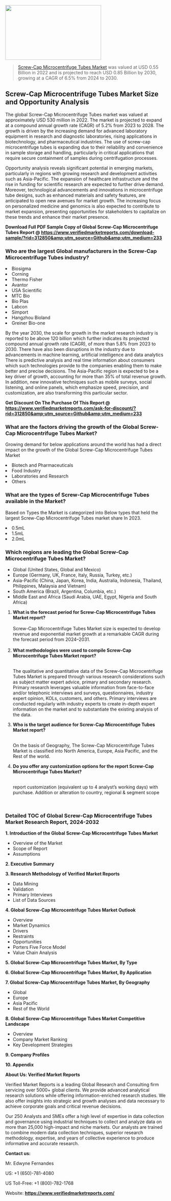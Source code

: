 
<img src="https://ffe5etoiles.com/wp-content/uploads/2024/12/MST1-300x171.png" alt="" width="300" height="171" class="alignnone size-medium wp-image-20088" /><blockquote><p><p><a href="https://www.verifiedmarketreports.com/download-sample/?rid=312850&utm_source=Github&utm_medium=233" target="_blank">Screw-Cap Microcentrifuge Tubes Market</a> was valued at USD 0.55 Billion in 2022 and is projected to reach USD 0.85 Billion by 2030, growing at a CAGR of 6.5% from 2024 to 2030.</p></blockquote><p><h2>Screw-Cap Microcentrifuge Tubes Market Size and Opportunity Analysis</h2><p>The global Screw-Cap Microcentrifuge Tubes market was valued at approximately USD 530 million in 2022. The market is projected to expand at a compound annual growth rate (CAGR) of 5.2% from 2023 to 2028. The growth is driven by the increasing demand for advanced laboratory equipment in research and diagnostic laboratories, rising applications in biotechnology, and pharmaceutical industries. The use of screw-cap microcentrifuge tubes is expanding due to their reliability and convenience in sample storage and handling, particularly in critical applications that require secure containment of samples during centrifugation processes.</p><p>Opportunity analysis reveals significant potential in emerging markets, particularly in regions with growing research and development activities such as Asia-Pacific. The expansion of healthcare infrastructure and the rise in funding for scientific research are expected to further drive demand. Moreover, technological advancements and innovations in microcentrifuge tube designs, such as enhanced materials and safety features, are anticipated to open new avenues for market growth. The increasing focus on personalized medicine and genomics is also expected to contribute to market expansion, presenting opportunities for stakeholders to capitalize on these trends and enhance their market presence.</p></p><p class=""><strong>Download Full PDF Sample Copy of Global Screw-Cap Microcentrifuge Tubes Report @ <a href="https://www.verifiedmarketreports.com/download-sample/?rid=312850&amp;utm_source=Github&amp;utm_medium=233" target="_blank">https://www.verifiedmarketreports.com/download-sample/?rid=312850&amp;utm_source=Github&amp;utm_medium=233</a></strong></p><h3 id="" class="">Who are the largest Global manufacturers in the Screw-Cap Microcentrifuge Tubes industry?</h3><p><li>Biosigma</li><li> Corning</li><li> Thermo Fisher</li><li> Avantor</li><li> USA Scientific</li><li> MTC Bio</li><li> Bio Plas</li><li> Labcon</li><li> Simport</li><li> Hangzhou Bioland</li><li> Greiner Bio-one</li></p><div class=""><div class="" dir="" data-message-author-role="" data-message-id="" data-message-model-slug=""><div class=""><div class=""><div class=""><div class="" dir="" data-message-author-role="" data-message-id="" data-message-model-slug=""><div class=""><div class=""><p>By the year 2030, the scale for growth in the market research industry is reported to be above 120 billion which further indicates its projected compound annual growth rate (CAGR), of more than 5.8% from 2023 to 2030. There have also been disruptions in the industry due to advancements in machine learning, artificial intelligence and data analytics There is predictive analysis and real time information about consumers which such technologies provide to the companies enabling them to make better and precise decisions. The Asia-Pacific region is expected to be a key driver of growth, accounting for more than 35% of total revenue growth. In addition, new innovative techniques such as mobile surveys, social listening, and online panels, which emphasize speed, precision, and customization, are also transforming this particular sector.</p><p><strong>Get Discount On The Purchase Of This Report @&nbsp; <a href="https://www.verifiedmarketreports.com/ask-for-discount/?rid=312850&amp;utm_source=Github&amp;utm_medium=233" target="_blank">https://www.verifiedmarketreports.com/ask-for-discount/?rid=312850&amp;utm_source=Github&amp;utm_medium=233</a></strong></p></div></div></div></div></div></div></div></div><h3 id="" class="">What are the factors driving the growth of the Global Screw-Cap Microcentrifuge Tubes Market?</h3><p id="" class="">Growing demand for below applications around the world has had a direct impact on the growth of the Global Screw-Cap Microcentrifuge Tubes Market</p><p id="" class=""><li>Biotech and Pharmaceuticals</li><li> Food Industry</li><li> Laboratories and Research</li><li> Others</li></p><h3 id="" class="">What are the types of Screw-Cap Microcentrifuge Tubes available in the Market?</h3><p id="" class="">Based on Types the Market is categorized into Below types that held the largest Screw-Cap Microcentrifuge Tubes market share In 2023.</p><p id="" class=""><li>0.5mL</li><li> 1.5mL</li><li> 2.0mL</li></p><h3 id="" class="">Which regions are leading the Global Screw-Cap Microcentrifuge Tubes Market?</h3><ul><li>Global (United States, Global and Mexico)</li><li>Europe (Germany, UK, France, Italy, Russia, Turkey, etc.)</li><li>Asia-Pacific (China, Japan, Korea, India, Australia, Indonesia, Thailand, Philippines, Malaysia and Vietnam)</li><li>South America (Brazil, Argentina, Columbia, etc.)</li><li>Middle East and Africa (Saudi Arabia, UAE, Egypt, Nigeria and South Africa)</li></ul><p><ol><li><strong>What is the forecast period for Screw-Cap Microcentrifuge Tubes Market report?<br /></strong><br /><span data-sheets-root="1" data-sheets-value="{&quot;1&quot;:2,&quot;2&quot;:&quot;XXXX size is expected to develop revenue and exponential market growth at a remarkable CAGR during the forecast period from 2024&ndash;2030.&quot;}" data-sheets-userformat="{&quot;2&quot;:12674,&quot;4&quot;:{&quot;1&quot;:2,&quot;2&quot;:16776960},&quot;10&quot;:2,&quot;11&quot;:0,&quot;15&quot;:&quot;Arial&quot;,&quot;16&quot;:12}">Screw-Cap Microcentrifuge Tubes Market size is expected to develop revenue and exponential market growth at a remarkable CAGR during the forecast period from 2024&ndash;2031.</span><br /><br /></li><li><strong>What methodologies were used to compile Screw-Cap Microcentrifuge Tubes Market report?<br /><br /></strong><p>The qualitative and quantitative data of the&nbsp;Screw-Cap Microcentrifuge Tubes Market is prepared through various research considerations such as subject matter expert advice, primary and secondary research. Primary research leverages valuable information from face-to-face and/or telephonic interviews and surveys, questionnaires, industry expert opinion, KOLs, customers, and others. Primary interviews are conducted regularly with industry experts to create in-depth expert information on the market and to substantiate the existing analysis of the data.&nbsp;</p></li><li><strong>Who is the target audience for Screw-Cap Microcentrifuge Tubes Market report?<br /><br /></strong><p>On the basis of Geography, The&nbsp;Screw-Cap Microcentrifuge Tubes Market is classified into North America, Europe, Asia Pacific, and the Rest of the world.</p></li><li><strong>Do you offer any customization options for the report Screw-Cap Microcentrifuge Tubes Market?<br /><br /></strong><p>report customization (equivalent up to 4 analyst&rsquo;s working days) with purchase. Addition or alteration to country, regional &amp; segment scope</p><p>&nbsp;</p></li></ol></p><h3 id="" class="">Detailed TOC of Global Screw-Cap Microcentrifuge Tubes Market Research Report, 2024-2032</h3><p id="" class=""><strong>1. Introduction of the Global Screw-Cap Microcentrifuge Tubes Market</strong></p><ul><li>Overview of the Market</li><li>Scope of Report</li><li>Assumptions</li></ul><p id="" class=""><strong>2. Executive Summary</strong></p><p id="" class=""><strong>3. Research Methodology of&nbsp;Verified Market Reports</strong></p><ul><li>Data Mining</li><li>Validation</li><li>Primary Interviews</li><li>List of Data Sources</li></ul><p id="" class=""><strong>4. Global Screw-Cap Microcentrifuge Tubes Market Outlook</strong></p><ul><li>Overview</li><li>Market Dynamics</li><li>Drivers</li><li>Restraints</li><li>Opportunities</li><li>Porters Five Force Model</li><li>Value Chain Analysis</li></ul><p id="" class=""><strong>5. Global Screw-Cap Microcentrifuge Tubes Market, By&nbsp;Type</strong></p><p id="" class=""><strong>6. Global Screw-Cap Microcentrifuge Tubes Market, By Application</strong></p><p id="" class=""><strong>7. Global Screw-Cap Microcentrifuge Tubes Market, By Geography</strong></p><ul><li>Global</li><li>Europe</li><li>Asia Pacific</li><li>Rest of the World</li></ul><p id="" class=""><strong>8. Global Screw-Cap Microcentrifuge Tubes Market Competitive Landscape</strong></p><ul><li>Overview</li><li>Company Market Ranking</li><li>Key Development Strategies</li></ul><p id="" class=""><strong>9. Company Profiles</strong></p><p id="" class=""><strong>10. Appendix</strong></p><p id="" class=""><strong>About Us: Verified Market Reports</strong></p><p id="" class="">Verified Market Reports is a leading Global Research and Consulting firm servicing over 5000+ global clients. We provide advanced analytical research solutions while offering information-enriched research studies. We also offer insights into strategic and growth analyses and data necessary to achieve corporate goals and critical revenue decisions.</p><p id="" class="">Our 250 Analysts and SMEs offer a high level of expertise in data collection and governance using industrial techniques to collect and analyze data on more than 25,000 high-impact and niche markets. Our analysts are trained to combine modern data collection techniques, superior research methodology, expertise, and years of collective experience to produce informative and accurate research.</p><p id="" class=""><strong>Contact us:</strong></p><p id="" class="">Mr. Edwyne Fernandes</p><p id="" class="">US: +1 (650)-781-4080</p><p id="" class="">US Toll-Free: +1 (800)-782-1768</p><p id="" class="">Website: <a target="" data-test-app-aware-link=""><strong>https://www.verifiedmarketreports.com/</strong></a></p>
